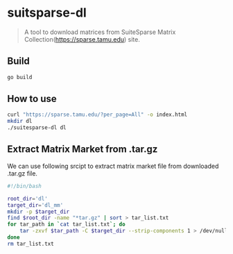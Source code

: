 # suitsparse-dl
> A tool to download matrices from SuiteSparse Matrix Collection(https://sparse.tamu.edu) site.

## Build
```bash
go build
```

## How to use
```bash
curl "https://sparse.tamu.edu/?per_page=All" -o index.html
mkdir dl
./suitesparse-dl dl
```

## Extract Matrix Market from .tar.gz
We can use following srcipt to extract matrix market file from downloaded .tar.gz file.
```bash
#!/bin/bash

root_dir='dl'
target_dir='dl_mm'
mkdir -p $target_dir
find $root_dir -name "*tar.gz" | sort > tar_list.txt
for tar_path in `cat tar_list.txt`; do
    tar -zxvf $tar_path -C $target_dir --strip-components 1 > /dev/null
done
rm tar_list.txt
```
